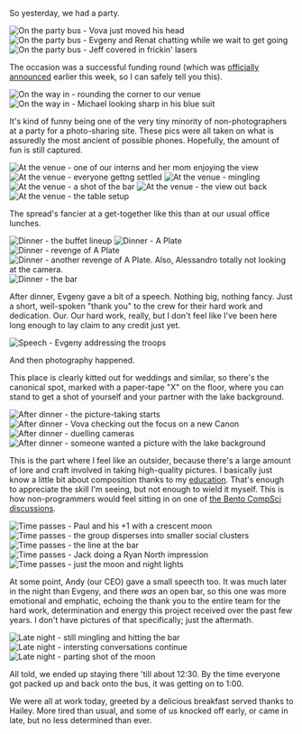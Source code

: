 So yesterday, we had a party.

![On the party bus - Vova just moved his head](/static/img/500px/000001_2015-07-22.jpg)
![On the party bus - Evgeny and Renat chatting while we wait to get going](/static/img/500px/000002_2015-07-22.jpg)
![On the party bus - Jeff covered in frickin' lasers](/static/img/500px/000003_2015-07-22.jpg)

The occasion was a successful funding round (which was [officially announced]() earlier this week, so I can safely tell you this).

![On the way in - rounding the corner to our venue](/static/img/500px/000005_2015-07-22.jpg)
![On the way in - Michael looking sharp in his blue suit](/static/img/500px/000006_2015-07-22.jpg)

It's kind of funny being one of the very tiny minority of non-photographers at a party for a photo-sharing site. These pics were all taken on what is assuredly the most ancient of possible phones. Hopefully, the amount of fun is still captured.

![At the venue - one of our interns and her mom enjoying the view](/static/img/500px/000008_2015-07-22.jpg)
![At the venue - everyone gettng settled](/static/img/500px/000009_2015-07-22.jpg)
![At the venue - mingling](/static/img/500px/000010_2015-07-22.jpg)
![At the venue - a shot of the bar](/static/img/500px/000011_2015-07-22.jpg)
![At the venue - the view out back](/static/img/500px/000012_2015-07-22.jpg)
![At the venue - the table setup](/static/img/500px/000013_2015-07-22.jpg)

The spread's fancier at a get-together like this than at our usual office lunches.

![Dinner - the buffet lineup](/static/img/500px/000014_2015-07-22.jpg)
![Dinner - A Plate](/static/img/500px/000015_2015-07-22.jpg)
![Dinner - revenge of A Plate](/static/img/500px/000016_2015-07-22.jpg)
![Dinner - another revenge of A Plate. Also, Alessandro totally not looking at the camera.](/static/img/500px/000017_2015-07-22.jpg)
![Dinner - the bar](/static/img/500px/000018_2015-07-22.jpg)

After dinner, Evgeny gave a bit of a speech. Nothing big, nothing fancy. Just a short, well-spoken "thank you" to the crew for their hard work and dedication. Our. Our hard work, really, but I don't feel like I've been here long enough to lay claim to any credit just yet.

![Speech - Evgeny addressing the troops](/static/img/500px/000020_2015-07-22.jpg)

And then photography happened.

This place is clearly kitted out for weddings and similar, so there's the canonical spot, marked with a paper-tape "X" on the floor, where you can stand to get a shot of yourself and your partner with the lake background.

![After dinner - the picture-taking starts](/static/img/500px/000021_2015-07-22.jpg)
![After dinner - Vova checking out the focus on a new Canon](/static/img/500px/000023_2015-07-22.jpg)
![After dinner - duelling cameras](/static/img/500px/000024_2015-07-22.jpg)
![After dinner - someone wanted a picture with the lake background](/static/img/500px/000025_2015-07-22.jpg)

This is the part where I feel like an outsider, because there's a large amount of lore and craft involved in taking high-quality pictures. I basically just know a little bit about composition thanks to my [education](). That's enough to appreciate the skill I'm seeing, but not enough to wield it myself. This is how non-programmers would feel sitting in on one of [the Bento CompSci discussions](TODO).

![Time passes - Paul and his +1 with a crescent moon](/static/img/500px/000027_2015-07-22.jpg)
![Time passes - the group disperses into smaller social clusters](/static/img/500px/000031_2015-07-22.jpg)
![Time passes - the line at the bar](/static/img/500px/000032_2015-07-22.jpg)
![Time passes - Jack doing a Ryan North impression](/static/img/500px/000034_2015-07-22.jpg)
![Time passes - just the moon and night lights](/static/img/500px/000035_2015-07-22.jpg)

At some point, Andy (our CEO) gave a small speecth too. It was much later in the night than Evgeny, and there *was* an open bar, so this one was more emotional and emphatic, echoing the thank you to the entire team for the hard work, determination and energy this project received over the past few years. I don't have pictures of that specifically; just the aftermath.

![Late night - still mingling and hitting the bar](/static/img/500px/000036_2015-07-22.jpg)
![Late night - intersting conversations continue](/static/img/500px/000037_2015-07-22.jpg)
![Late night - parting shot of the moon](/static/img/500px/000038_2015-07-22.jpg)

All told, we ended up staying there 'till about 12:30. By the time everyone got packed up and back onto the bus, it was getting on to 1:00.

We were all at work today, greeted by a delicious breakfast served thanks to Hailey. More tired than usual, and some of us knocked off early, or came in late, but no less determined than ever.
